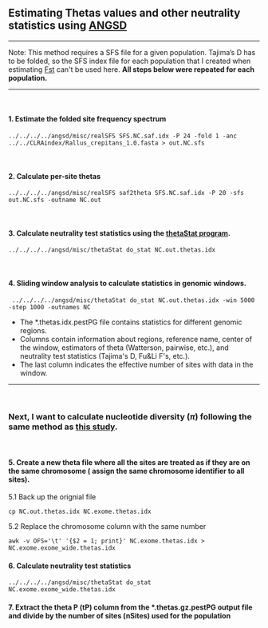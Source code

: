 ## Estimating Thetas values and other neutrality statistics using [ANGSD](http://popgen.dk/angsd/index.php/Thetas,Tajima,Neutrality_tests)
---
Note: This method requires a SFS file for a given population. Tajima’s D has to be folded, so the SFS index file for each population that I created when estimating [Fst](https://github.com/gausec/KingRailPopGen/blob/main/analyses/ANGSD/FST.md) can't be used here. **All steps below were repeated for each population.**
&nbsp;

--- 
&nbsp;

#### 1. Estimate the folded site frequency spectrum
```
../../../../angsd/misc/realSFS SFS.NC.saf.idx -P 24 -fold 1 -anc ../../CLRAindex/Rallus_crepitans_1.0.fasta > out.NC.sfs
```
&nbsp;

#### 2. Calculate per-site thetas
```
../../../../angsd/misc/realSFS saf2theta SFS.NC.saf.idx -P 20 -sfs out.NC.sfs -outname NC.out
```

&nbsp;
#### 3. Calculate neutrality test statistics using the [thetaStat program](http://www.popgen.dk/angsd/index.php/ThetaStat).
```
../../../../angsd/misc/thetaStat do_stat NC.out.thetas.idx
```
&nbsp;
#### 4. Sliding window analysis to calculate statistics in genomic windows.
```
 ../../../../angsd/misc/thetaStat do_stat NC.out.thetas.idx -win 5000 -step 1000 -outnames NC
```
- The *.thetas.idx.pestPG file contains statistics for different genomic regions.
- Columns contain information about regions, reference name, center of the window, estimators of theta (Watterson, pairwise, etc.), and neutrality test statistics (Tajima's D, Fu&Li F's, etc.).
- The last column indicates the effective number of sites with data in the window.
---
&nbsp;
### Next, I want to calculate nucleotide diversity ($\pi$) following the same method as [this study](https://bmcecolevol.biomedcentral.com/articles/10.1186/s12862-018-1209-y).

&nbsp;
#### 5. Create a new theta file where all the sites are treated as if they are on the same chromosome ( assign the same chromosome identifier to all sites). 
5.1 Back up the orignial file
```
cp NC.out.thetas.idx NC.exome.thetas.idx
```
5.2 Replace the chromosome column with the same number
```
awk -v OFS='\t' '{$2 = 1; print}' NC.exome.thetas.idx > NC.exome.exome_wide.thetas.idx
```
#### 6. Calculate neutrality test statistics
```
../../../../angsd/misc/thetaStat do_stat NC.exome.exome_wide.thetas.idx
```

#### 7. Extract the theta P (tP) column from the *.thetas.gz.pestPG output file and divide by the number of sites (nSites) used for the population


